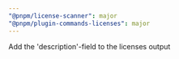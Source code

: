```yaml
---
"@pnpm/license-scanner": major
"@pnpm/plugin-commands-licenses": major
---
```


Add the 'description'-field to the licenses output
